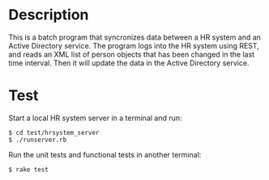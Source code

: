 Description
==========
This is a batch program that syncronizes data between a HR system and
an Active Directory service. The program logs into the HR system using REST,
and reads an XML list of person objects that has been changed in the last
time interval. Then it will update the data in the Active Directory service.

Test
====
Start a local HR system server in a terminal and run:

    $ cd test/hrsystem_server
    $ ./runserver.rb

Run the unit tests and functional tests in another terminal:

    $ rake test
